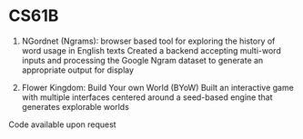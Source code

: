 # CS61B
1. NGordnet (Ngrams): browser based tool for exploring the history of word usage in English texts
Created a backend accepting multi-word inputs and processing the Google Ngram dataset to generate an appropriate output for display

2. Flower Kingdom: Build Your own World (BYoW)
Built an interactive game with multiple interfaces centered around a seed-based engine that generates explorable worlds

Code available upon request

